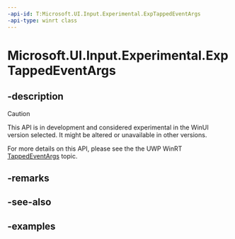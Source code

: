 ```yaml
---
-api-id: T:Microsoft.UI.Input.Experimental.ExpTappedEventArgs
-api-type: winrt class
---
```


# Microsoft.UI.Input.Experimental.ExpTappedEventArgs

<!--
public sealed class ExpTappedEventArgs
-->

## -description

> [!CAUTION]
> This API is in development and considered experimental in the WinUI version selected. It might be altered or unavailable in other versions.

For more details on this API, please see the the UWP WinRT [TappedEventArgs](/uwp/api/windows.ui.input.tappedeventargs) topic.

## -remarks

## -see-also

## -examples
